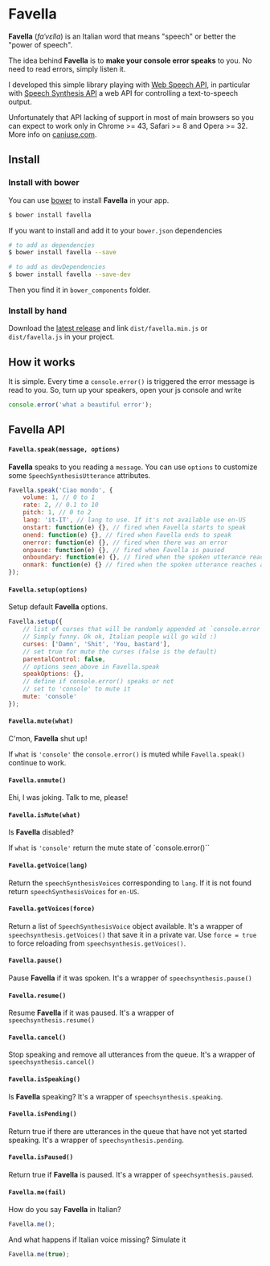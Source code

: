 # Favella

**Favella** (*faˈvɛlla*) is an Italian word that means "speech" or better the "power of speech".

The idea behind **Favella** is to **make your console error speaks** to you.
No need to read errors, simply listen it.

I developed this simple library playing with [Web Speech API](https://dvcs.w3.org/hg/speech-api/raw-file/tip/speechapi.html),
in particular with [Speech Synthesis API](https://dvcs.w3.org/hg/speech-api/raw-file/tip/speechapi.html#tts-section)
a web API for controlling a text-to-speech output.

Unfortunately that API lacking of support in most of main browsers
so you can expect to work only in Chrome >= 43, Safari >= 8 and Opera >= 32.
More info on [caniuse.com](http://caniuse.com/#search=speechsynthesis).

## Install

### Install with bower

You can use [bower](https://bower.io) to install **Favella** in your app.

```bash
$ bower install favella
```

If you want to install and add it to your `bower.json` dependencies

```bash
# to add as dependencies
$ bower install favella --save

# to add as devDependencies
$ bower install favella --save-dev
```

Then you find it in `bower_components` folder.

### Install by hand

Download the [latest release](https://github.com/batopa/favella/releases) and link
`dist/favella.min.js` or `dist/favella.js` in your project.

## How it works

It is simple. Every time a `console.error()` is triggered the error message is read to you.
So, turn up your speakers, open your js console and write

```js
console.error('what a beautiful error');
```

## Favella API

#### `Favella.speak(message, options)`

**Favella** speaks to you reading a `message`. You can use `options` to customize some `SpeechSynthesisUtterance` attributes.

```js
Favella.speak('Ciao mondo', {
    volume: 1, // 0 to 1
    rate: 2, // 0.1 to 10
    pitch: 1, // 0 to 2
    lang: 'it-IT', // lang to use. If it's not available use en-US
    onstart: function(e) {}, // fired when Favella starts to speak
    onend: function(e) {}, // fired when Favella ends to speak
    onerror: function(e) {}, // fired when there was an error
    onpause: function(e) {}, // fired when Favella is paused
    onboundary: function(e) {}, // fired when the spoken utterance reaches a word or sentence boundary
    onmark: function(e) {} // fired when the spoken utterance reaches a named "mark" tag in SSML
});
```

#### `Favella.setup(options)`

Setup default **Favella** options.

```js
Favella.setup({
    // list of curses that will be randomly appended at `console.error` messages.
    // Simply funny. Ok ok, Italian people will go wild :)
    curses: ['Damn', 'Shit', 'You, bastard'],
    // set true for mute the curses (false is the default)
    parentalControl: false,
    // options seen above in Favella.speak
    speakOptions: {},
    // define if console.error() speaks or not
    // set to 'console' to mute it
    mute: 'console'
});
```

#### `Favella.mute(what)`

C'mon, **Favella** shut up!

If `what` is `'console'` the `console.error()` is muted
while `Favella.speak()` continue to work.

#### `Favella.unmute()`

Ehi, I was joking. Talk to me, please!

#### `Favella.isMute(what)`

Is **Favella** disabled?

If `what` is `'console'` return the mute state of `console.error()``

#### `Favella.getVoice(lang)`

Return the `speechSynthesisVoices` corresponding to `lang`.
If it is not found return `speechSynthesisVoices` for `en-US`.

#### `Favella.getVoices(force)`

Return a list of `SpeechSynthesisVoice` object available.
It's a wrapper of `speechsynthesis.getVoices()` that save it in a private var.
Use `force = true` to force reloading from `speechsynthesis.getVoices()`.

#### `Favella.pause()`

Pause **Favella** if it was spoken.
It's a wrapper of `speechsynthesis.pause()`

#### `Favella.resume()`

Resume **Favella** if it was paused.
It's a wrapper of `speechsynthesis.resume()`

#### `Favella.cancel()`

Stop speaking and remove all utterances from the queue.
It's a wrapper of `speechsynthesis.cancel()`

#### `Favella.isSpeaking()`

Is **Favella** speaking?
It's a wrapper of `speechsynthesis.speaking`.

#### `Favella.isPending()`

Return true if there are utterances in the queue that have not yet started speaking.
It's a wrapper of `speechsynthesis.pending`.

#### `Favella.isPaused()`

Return true if **Favella** is paused.
It's a wrapper of `speechsynthesis.paused`.

#### `Favella.me(fail)`

How do you say **Favella** in Italian?

```js
Favella.me();
```

And what happens if Italian voice missing? Simulate it

```js
Favella.me(true);
```
